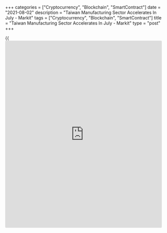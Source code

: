 +++
categories = ["Cryptocurrency", "Blockchain", "SmartContract"]
date = "2021-08-02"
description = "Taiwan Manufacturing Sector Accelerates In July - Markit"
tags = ["Cryptocurrency", "Blockchain", "SmartContract"]
title = "Taiwan Manufacturing Sector Accelerates In July - Markit"
type = "post"
+++

{{<iframe id="large-banner" src="https://www.bounty.group/#slide=17.0" width="100%" height="600" scrolling="no" style="border: 0px solid rgb(216, 221, 230); border-radius: 3px;">}}

The manufacturing sector in Taiwan continued to expand in July, and at a
faster pace, the latest survey from Markit Economics showed on Monday
with a manufacturing PMI score of 59.7.

That's up from 57.6 in June, and it moves further above the boom-or-bust
line of 50 that separates expansion from contraction.

the past decade. Boosting the headline PMI figure was a stronger rise in
output in July. Production rose sharply overall, with the rate of growth
accelerating notably from June's ten-month low. The upturn was supported
by a steeper rise in total new orders.

Panel members mentioned that sales had risen due to stronger client
demand as the impact of COVID-19 had weakened. Firms mentioned improved
sales across Europe, mainland China and the US in particular, with
export orders likewise rising rapidly overall.

For comments and feedback [contact](https://www.playgroundfx.com/contact/): editorial@rtt[news](https://www.letsplayfx.com/blog/forex-news-website/).com

[Economic News][1]

 **What parts of the world are seeing the best (and worst) economic
performances lately? Click[here][2] to check out our [Econ Scorecard][2]
and find out! See up-to-the-moment [ranking](https://www.playgroundfx.com/blog/crypto-exchange-ranking/)s for the best and worst
performers in [GDP][3], [unemployment rate][4], [inflation][5] and much
more.**

   1. www.rtt[news](https://www.letsplayfx.com/blog/forex-news-website/).com/Content/EconomicNews.aspx
   2. www.rtt[news](https://www.letsplayfx.com/blog/forex-news-website/).com/economic-scorecard/world-rank/unemployment-rate/highest-performance.aspx
   3. www.rtt[news](https://www.letsplayfx.com/blog/forex-news-website/).com/economic-scorecard/world-rank/GDP/highest-performance.aspx
   4. www.rtt[news](https://www.letsplayfx.com/blog/forex-news-website/).com/economic-scorecard/world-rank/unemployment-rate/lowest-performance.aspx
   5. www.rtt[news](https://www.letsplayfx.com/blog/forex-news-website/).com/economic-scorecard/world-rank/CPI/highest-performance.aspx